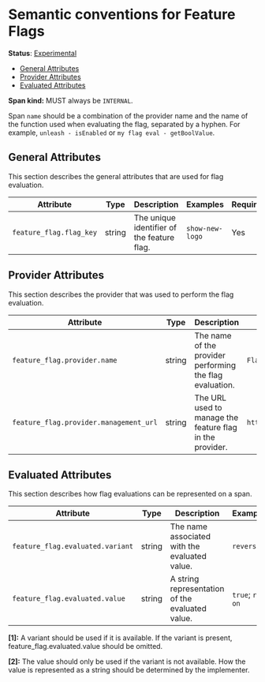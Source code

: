 # Semantic conventions for Feature Flags

**Status**: [Experimental](../../document-status.md)

<!-- Re-generate TOC with `markdown-toc --no-first-h1 -i` -->

<!-- toc -->

- [General Attributes](#general-attributes)
- [Provider Attributes](#provider-attributes)
- [Evaluated Attributes](#evaluated-attributes)

<!-- tocstop -->

**Span kind:** MUST always be `INTERNAL`.

Span `name` should be a combination of the provider name and the name of the function used when evaluating the flag, separated by a hyphen. For example, `unleash - isEnabled` or `my flag eval - getBoolValue`.

## General Attributes

This section describes the general attributes that are used for flag evaluation.

<!-- semconv feature_flag -->
| Attribute  | Type | Description  | Examples  | Required |
|---|---|---|---|---|
| `feature_flag.flag_key` | string | The unique identifier of the feature flag. | `show-new-logo` | Yes |
<!-- endsemconv -->

## Provider Attributes

This section describes the provider that was used to perform the flag evaluation.

<!-- semconv feature_flag.provider -->
| Attribute  | Type | Description  | Examples  | Required |
|---|---|---|---|---|
| `feature_flag.provider.name` | string | The name of the provider performing the flag evaluation. | `Flag Manager` | Yes |
| `feature_flag.provider.management_url` | string | The URL used to manage the feature flag in the provider. | `http://localhost:4200/flags/1` | No |
<!-- endsemconv -->

## Evaluated Attributes

This section describes how flag evaluations can be represented on a span.

<!-- semconv feature_flag.evaluated -->
| Attribute  | Type | Description  | Examples  | Required |
|---|---|---|---|---|
| `feature_flag.evaluated.variant` | string | The name associated with the evaluated value. | `reverse` | Conditional [1] |
| `feature_flag.evaluated.value` | string | A string representation of the evaluated value. | `true`; `red`; `on` | Conditional [2] |

**[1]:** A variant should be used if it is available. If the variant is present, feature_flag.evaluated.value should be omitted.

**[2]:** The value should only be used if the variant is not available. How the value is represented as a string should be determined by the implementer.
<!-- endsemconv -->
